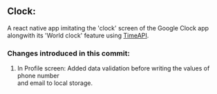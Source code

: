 ## Clock:

A react native app imitating the 'clock' screen of the Google Clock app  
alongwith its 'World clock' feature using [TimeAPI](https://www.timeapi.io/swagger/index.html).

### Changes introduced in this commit:

1. In Profile screen: Added data validation before writing the values of phone number  
   and email to local storage.
